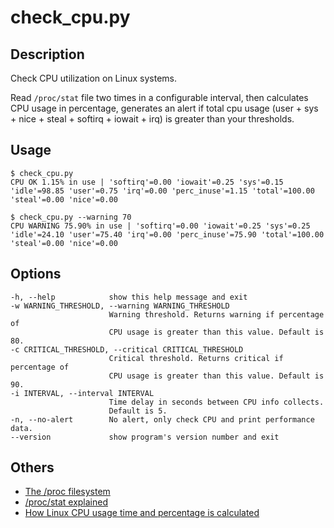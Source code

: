 # check_cpu.py

## Description

Check CPU utilization on Linux systems.

Read `/proc/stat` file two times in a configurable interval, then calculates CPU
usage in percentage, generates an alert if total cpu usage (user + sys + nice +
steal + softirq + iowait + irq) is greater than your thresholds.


## Usage

    $ check_cpu.py
    CPU OK 1.15% in use | 'softirq'=0.00 'iowait'=0.25 'sys'=0.15 'idle'=98.85 'user'=0.75 'irq'=0.00 'perc_inuse'=1.15 'total'=100.00 'steal'=0.00 'nice'=0.00

    $ check_cpu.py --warning 70
    CPU WARNING 75.90% in use | 'softirq'=0.00 'iowait'=0.25 'sys'=0.25 'idle'=24.10 'user'=75.40 'irq'=0.00 'perc_inuse'=75.90 'total'=100.00 'steal'=0.00 'nice'=0.00


## Options

    -h, --help            show this help message and exit
    -w WARNING_THRESHOLD, --warning WARNING_THRESHOLD
                          Warning threshold. Returns warning if percentage of
                          CPU usage is greater than this value. Default is 80.
    -c CRITICAL_THRESHOLD, --critical CRITICAL_THRESHOLD
                          Critical threshold. Returns critical if percentage of
                          CPU usage is greater than this value. Default is 90.
    -i INTERVAL, --interval INTERVAL
                          Time delay in seconds between CPU info collects.
                          Default is 5.
    -n, --no-alert        No alert, only check CPU and print performance data.
    --version             show program's version number and exit

## Others

* [The /proc filesystem](https://www.kernel.org/doc/Documentation/filesystems/proc.txt)
* [/proc/stat explained](http://www.linuxhowtos.org/System/procstat.htm)
* [How Linux CPU usage time and percentage is calculated](https://github.com/Leo-G/DevopsWiki/wiki/How-Linux-CPU-Usage-Time-and-Percentage-is-calculated)
